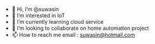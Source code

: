 - 👋 Hi, I’m @suwasin
- 👀 I’m interested in IoT 
- 🌱 I’m currently learning cloud service
- 💞️ I’m looking to collaborate on home automation project
- 📫 How to reach me email : suwasin@hotmail.com

<!---
suwasin/suwasin is a ✨ special ✨ repository because its `README.md` (this file) appears on your GitHub profile.
You can click the Preview link to take a look at your changes.
--->
